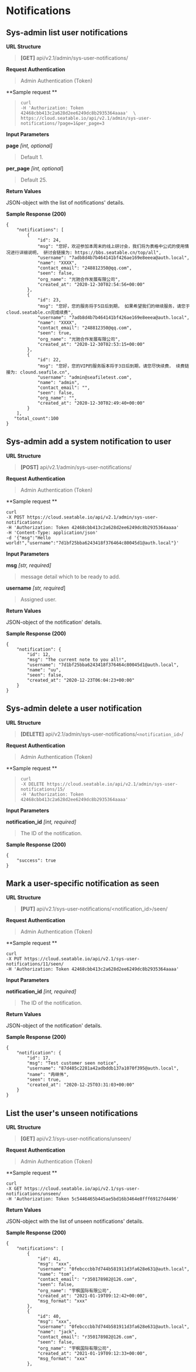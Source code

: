 # Notifications

## Sys-admin list user notifications

**URL Structure**

> **\[GET]** api/v2.1/admin/sys-user-notifications/

**Request Authentication**

> Admin Authentication (Token)

**Sample request **

> ```
> curl 
> -H 'Authorization: Token 42468cbb413c2a628d2ee6249dc8b2935364aaaa'  \
> https://cloud.seatable.io/api/v2.1/admin/sys-user-notifications/?page=1&per_page=3 
>
> ```

**Input Parameters**

**page** _\[int, _optional_]_

> Default 1.

**per_page** _\[int, optional_]

> Default 25.

**Return Values**

JSON-object with the list of notifications' details.

**Sample Response (200)**

```
{
    "notifications": [
        {
            "id": 24,
            "msg": "您好，欢迎参加本周末的线上研讨会，我们将为表格中公式的使用情况进行详细说明， 研讨会链接为: https://bbs.seatable.cn/top/all",
            "username": "7adb8d4b7b464141bf426ae169e8eeea@auth.local",
            "name": "XXXX",
            "contact_email": "248812350@qq.com",
            "seen": false,
            "org_name": "光驰合作发展有限公司",
            "created_at": "2020-12-30T02:54:56+00:00"
        },
        {
            "id": 23,
            "msg": "您好，您的服务将于5日后到期， 如果希望我们的继续服务，请您于cloud.seatable.cn完成续费",
            "username": "7adb8d4b7b464141bf426ae169e8eeea@auth.local",
            "name": "XXXX",
            "contact_email": "248812350@qq.com",
            "seen": true,
            "org_name": "光驰合作发展有限公司",
            "created_at": "2020-12-30T02:53:15+00:00"
        },
        {
            "id": 22,
            "msg": "您好，您的VIP的服务版本将于3日后到期，请您尽快续费， 续费链接为: clound.seafile.cn",
            "username": "admin@seafiletest.com",
            "name": "admin",
            "contact_email": "",
            "seen": false,
            "org_name": "",
            "created_at": "2020-12-30T02:49:40+00:00"
        }
    ],
   "total_count":100
}

```

## Sys-admin add a system notification to user

**URL Structure**

> **\[POST]** api/v2.1/admin/sys-user-notifications/

**Request Authentication**

> Admin Authentication (Token)

**Sample request **

```
curl 
-X POST https://cloud.seatable.io/api/v2.1/admin/sys-user-notifications/ 
-H 'Authorization: Token 42468cbb413c2a628d2ee6249dc8b2935364aaaa' 
-H 'Content-Type: application/json' 
-d '{"msg":"Hello world!","username":"7d1bf25bba6243418f376464c80045d1@auth.local"}'

```

**Input Parameters**

**msg** _\[str, required]_

> message detail which to be ready to add.

**username** _\[str, required_]

> Assigned user.

**Return Values**

JSON-object of the notification' details.

**Sample Response (200)**

```
{
    "notification": {
        "id": 12,
        "msg": "The current note to you all!",
        "username": "7d1bf25bba6243418f376464c80045d1@auth.local",
        "name": "uu",
        "seen": false,
        "created_at": "2020-12-23T06:04:23+00:00"
    }
}

```

## Sys-admin delete a user notification

**URL Structure**

> **\[DELETE]** api/v2.1/admin/sys-user-notifications/`<notification_id>`/

**Request Authentication**

> Admin Authentication (Token)

**Sample request **

> ```
> curl 
> -X DELETE https://cloud.seatable.io/api/v2.1/admin/sys-user-notifications/15/ 
> -H 'Authorization: Token 42468cbb413c2a628d2ee6249dc8b2935364aaaa' 
>
> ```

**Input Parameters**

**notification_id** _\[int, required]_

> The ID of the notification.

**Sample Response (200)**

```
{
    "success": true
}

```

## Mark a user-specific notification as seen

**URL Structure**

> **\[PUT]** api/v2.1/sys-user-notifications/\<notification_id>/seen/

**Request Authentication**

> Admin Authentication (Token)

**Sample request **

```
curl 
-X PUT https://cloud.seatable.io/api/v2.1/sys-user-notifications/11/seen/ 
-H 'Authorization: Token 42468cbb413c2a628d2ee6249dc8b2935364aaaa' 

```

**Input Parameters**

**notification_id** _\[int, required]_

> The ID of the notification.

**Return Values**

JSON-object of the notification' details.

**Sample Response (200)**

```
{
    "notification": {
        "id": 17,
        "msg": "Test customer seen notice",
        "username": "87d485c2281a42adbddb137a1070f395@auth.local",
        "name": "冉继伟",
        "seen": true,
        "created_at": "2020-12-25T03:31:03+00:00"
    }
}

```

## List the user's unseen notifications

**URL Structure**

> **\[GET]** api/v2.1/sys-user-notifications/unseen/

**Request Authentication**

> Admin Authentication (Token)

**Sample request **

```
curl 
-X GET https://cloud.seatable.io/api/v2.1/sys-user-notifications/unseen/ 
-H 'Authorization: Token 5c5446465b445ae5bd16b3464e8fff69127d4496' 

```

**Return Values**

JSON-object with the list of unseen notifications' details.

**Sample Response (200)**

```
{
    "notifications": [
        {
            "id": 41,
            "msg": "xxx",
            "username": "0febcccbb7d744b581911d3fa628e631@auth.local",
            "name": "tom",
            "contact_email": "r350178982@126.com",
            "seen": false,
            "org_name": "宇枫国际有限公司",
            "created_at": "2021-01-19T09:12:42+00:00",
            "msg_format": "xxx"
        },
        {
            "id": 40,
            "msg": "xxx",
            "username": "0febcccbb7d744b581911d3fa628e631@auth.local",
            "name": "jack",
            "contact_email": "r350178982@126.com",
            "seen": false,
            "org_name": "宇枫国际有限公司",
            "created_at": "2021-01-19T09:12:33+00:00",
            "msg_format": "xxx"
        },

```

### 


